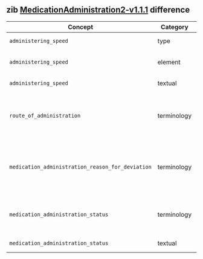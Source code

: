## zib [MedicationAdministration2-v1.1.1](https://zibs.nl/wiki/MedicationAdministration2-v1.1.1(2020EN)) difference

| Concept         | Category          | Description                             | 
|-----------------|-------------------|-----------------------------------------|
|`administering_speed` | type | Replaced type BackboneElement with Range type and added  HdBe-Range partial CBB. |
|`administering_speed` | element | Removed elements minimum_value, maximum_value and nominal_value as they are defined within the CBB HdBe-Range. |
|`administering_speed` | textual | Removed context regarding the Dutch NHG table. |
|`route_of_administration` | terminology | Replaced Gstandaard codes with SNOMED hierarchy containing descendents of 284009009 (Route of administration value) ([zib ticket #1781](https://bits.nictiz.nl/browse/ZIB-1781)) and renamed it to RouteOfMedicationAdministration to reuse the ValueSet both here and in InstructionsForUse. |
|`medication_administration_reason_for_deviation` | terminology | Replaced _NL-CM-CS_ or _ActReason_ codes with SNOMED codes as found in the [2022 CodeList](https://zibs.nl/wiki/MedicationAdministration2-v2.0(2022EN)#MedicationAdministrationReasonForDeviationCodeLis). Also added SNOMED codes for Unknown and Other. SNOMED NL codes are replaced with custom codes as defined the CodeSystem MedicationAdministrationReasonForDeviation. |
|`medication_administration_status` | terminology | Replaced _ActStatus_ codes of the MedicationAdministrationStatus ValueSet with SNOMED codes where applicable and added custom codes for codes not found in SNOMED, such as: Aborted and Completed. | 
|`medication_administration_status` | textual | Aligned description of the values with the used valueSet. |  